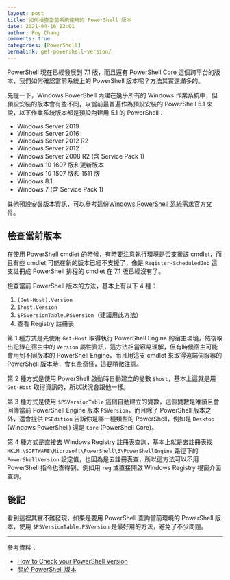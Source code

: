 ```yaml
---
layout: post
title: 如何檢查當前系統使用的 PowerShell 版本
date: 2021-04-16 12:01
author: Poy Chang
comments: true
categories: [PowerShell]
permalink: get-powershell-version/
---
```


PowerShell 現在已經發展到 7.1 版，而且還有 PowerShell Core 這個跨平台的版本，我們如何確認當前系統上的 PowerShell 版本呢？方法其實還滿多的。

先提一下，Windows PowerShell 內建在幾乎所有的 Windows 作業系統中，但預設安裝的版本會有些不同，以當前最普遍作為預設安裝的 PowerShell 5.1 來說，以下作業系統版本都是預設內建用 5.1 的 PowerShell：

- Windows Server 2019
- Windows Server 2016
- Windows Server 2012 R2
- Windows Server 2012
- Windows Server 2008 R2 (含 Service Pack 1)
- Windows 10 1607 版和更新版本
- Windows 10 1507 版和 1511 版
- Windows 8.1
- Windows 7 (含 Service Pack 1)

其他預設安裝版本資訊，可以參考這份[Windows PowerShell 系統需求](https://docs.microsoft.com/zh-tw/powershell/scripting/windows-powershell/install/windows-powershell-system-requirements)官方文件。

## 檢查當前版本

在使用 PowerShell cmdlet 的時候，有時要注意執行環境是否支援該 cmdlet，而且有些 cmdlet 可能在新的版本已經不支援了，像是 `Register-ScheduledJob` 這支註冊成 PowerShell 排程的 cmdlet 在 7.1 版已經沒有了。

檢查當前 PowerShell 版本的方法，基本上有以下 4 種：

1. `(Get-Host).Version`
2. `$host.Version`
3. `$PSVersionTable.PSVersion`（建議用此方法）
4. 查看 Registry 註冊表

第 1 種方式是先使用 `Get-Host` 取得執行 PowerShell Engine 的宿主環境，然後取出記錄在宿主中的 `Version` 屬性資訊，這方法相當容易理解，但有時候宿主可能會用到不同版本的 PowerShell Engine，而且用這支 cmdlet 來取得遠端伺服器的 PowerShell 版本時，會有些奇怪，這要稍微注意。

第 2 種方式是使用 PowerShell 啟動時自動建立的變數 `$host`，基本上這就是用 `Get-Host` 取得資訊的，所以狀況會跟他一樣。

第 3 種方式是使用 `$PSVersionTable` 這個自動建立的變數，這個變數是唯讀且會回傳當前 PowerShell Engine 版本 `PSVersion`，而且除了 PowerShell 版本之外，還會提供 `PSEdition` 告訴你是哪一種類型的 PowerShell，例如是 `Desktop` (Windows PowerShell) 還是 `Core` (PowerShell Core)。

第 4 種方式是直接去 Windows Registry 註冊表查詢，基本上就是去註冊表找 `HKLM:\SOFTWARE\Microsoft\PowerShell\3\PowerShellEngine` 路徑下的 `PowerShellVersion` 設定值，也因為是去註冊表查，所以這方法可以不用 PowerShell 指令也查得到，例如用 `reg` 或直接開啟 Windows Registry 視窗介面查詢。

## 後記

看到這裡其實不難發現，如果是要用 PowerShell 查詢當前環境的 PowerShell 版本，使用 `$PSVersionTable.PSVersion` 是最好用的方法，避免了不少問題。

----------

參考資料：

* [How to Check your PowerShell Version](https://adamtheautomator.com/powershell-version/)
* [關於 PowerShell 版本](https://docs.microsoft.com/zh-tw/powershell/module/microsoft.powershell.core/about/about_powershell_editions?WT.mc_id=DT-MVP-5003022)
